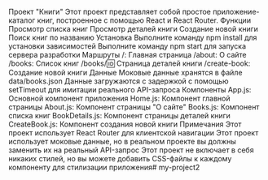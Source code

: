 Проект "Книги" Этот проект представляет собой простое приложение-каталог книг, построенное с помощью React и React Router.
Функции Просмотр списка книг Просмотр деталей книги Создание новой книги Поиск книг по названию Установка Выполните команду npm install для установки зависимостей Выполните команду npm start для запуска сервера разработки Маршруты /: Главная страница /about: О сайте /books: Список книг /books/:id: Страница деталей книги /create-book: Создание новой книги Данные Моковые данные хранятся в файле data/books.json Данные загружаются с задержкой с помощью setTimeout для имитации реального API-запроса Компоненты App.js: Основной компонент приложения Home.js: Компонент главной страницы About.js: Компонент страницы "О сайте" Books.js: Компонент списка книг BookDetails.js: Компонент страницы деталей книги CreateBook.js: Компонент создания новой книги Примечания Этот проект использует React Router для клиентской навигации Этот проект использует моковые данные, но в реальном проекте вы должны заменить их на реальный API-запрос Этот проект не включает в себя никаких стилей, но вы можете добавить CSS-файлы к каждому компоненту для стилизации приложения# my-project2
